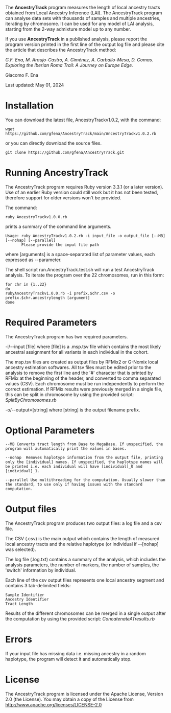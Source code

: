 The **AncestryTrack** program measures the length of local ancestry tracts obtained from Local Ancestry Inference (LAI). The AncestryTrack program can analyse data sets with thousands of samples and multiple ancestries, iterating by chromosome. It can be used for any model of LAI analysis, starting from the 2-way admixture model up to any number.

If you use **AncestryTrack** in a published analysis, please report the program version printed in the first line of the output log file and please cite the article that describes the AncestryTrack method:

  *G.F. Ena, M. Araujo-Castro, A. Giménez, A. Carballo-Mesa, D. Comas. Exploring the Iberian Roma Trail: A Journey on Europe Edge.*

Giacomo F. Ena

Last updated: May 01, 2024

# Installation

You can download the latest file, AncestryTrackv1.0.2, with the command:

 ```wget https://github.com/gfena/AncestryTrack/main/AncestryTrackv1.0.2.rb```

or you can directly download the source files.

```git clone https://github.com/gfena/AncestryTrack.git```

# Running AncestryTrack

The AncestryTrack program requires Ruby version 3.3.1 (or a later version). Use of an earlier Ruby version could still work but it has not been tested, therefore support for older versions won't be provided.

The command:

```ruby AncestryTrackv1.0.0.rb```

prints a summary of the command line arguments.

```
Usage: ruby AncestryTrackv1.0.2.rb -i input_file -o output_file [--MB] [--nohap] [--parallel]
       Please provide the input file path
```

where [arguments] is a space-separated list of parameter values, each expressed as --parameter.

The shell script run.AncestryTrack.test.sh will run a test AncestryTrack analysis.
To iterate the program over the 22 chromosomes, run in this form:

```
for chr in {1..22}
do
rubyAncestryTrackv1.0.0.rb -i prefix.$chr.csv -o prefix.$chr.ancestrylength [argument]
done
```

# Required Parameters

The AncestryTrack program has two required parameters.

   -i/--input [file] where [file] is a .msp.tsv file which contains the most likely ancestral assignment for all variants in each individual in the cohort. 
   
   The msp.tsv files are created as output files by RFMix2 or G-Nomix local ancestry estimation softwares.
   All tsv files must be edited prior to the analysis to remove the first line and the '#' character that is printed by RFMix at the beginning of the header, and converted to comma separated values (CSV).
   Each chromosome must be run independently to perform the correct estimation. If RFMix results were previously merged in a single file, this can be split in chromosome by using the provided script: _SplitByChromosomes.rb_

   -o/--output=[string] where [string] is the output filename prefix.

# Optional Parameters

    --MB Converts tract length from Base to MegaBase. If unspecified, the program will automatically print the values in bases.
    
    --nohap  Removes haplotype information from the output file, printing only the [individual] names. If unspecified, the haplotype names will be printed i.e. each individual will have [individual]_0 and [individual]_1.
    
    --parallel Use multithreading for the computation. Usually slower than the standard, to use only if having issues with the standard computation.

# Output files

The AncestryTrack program produces two output files: a log file and a csv file.

The CSV (.csv) is the main output which contains the length of measured local ancestry tracts and the relative haplotype (or individual if --[nohap] was selected).
   
The log file (.log.txt) contains a summary of the analysis, which includes the analysis parameters, the number of markers, the number of samples, the 'switch' information by individual.

Each line of the csv output files represents one local ancestry segment and contains 3 tab-delimited fields:

    Sample Identifier
    Ancestry Identifier
    Tract Length

Results of the different chromosomes can be merged in a single output after the computation by using the provided script: _ConcatenateATresults.rb_

# Errors
If your input file has missing data i.e. missing ancestry in a random haplotype, the program will detect it and automatically stop.

# License

The AncestryTrack program is licensed under the Apache License, Version 2.0 (the License). You may obtain a copy of the License from http://www.apache.org/licenses/LICENSE-2.0
